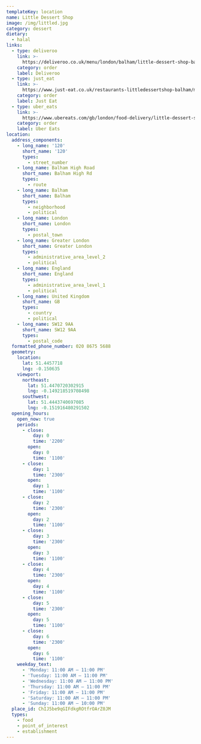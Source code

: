 ```yaml
---
templateKey: location
name: Little Dessert Shop
image: /img/littled.jpg
category: dessert
dietary:
  - halal
links:
  - type: deliveroo
    link: >-
      https://deliveroo.co.uk/menu/london/balham/little-dessert-shop-balham?utm_medium=affiliate&utm_source=google_maps_link
    category: order
    label: Deliveroo
  - type: just_eat
    link: >-
      https://www.just-eat.co.uk/restaurants-littledessertshop-balham/menu?utm_source=google&utm_medium=organic&utm_campaign=orderaction
    category: order
    label: Just Eat
  - type: uber_eats
    link: >-
      https://www.ubereats.com/gb/london/food-delivery/little-dessert-shop-balham/zcimG-B2Tx6hsKoJSTvTCA?utm_campaign=order-action&utm_medium=organic
    category: order
    label: Uber Eats
location:
  address_components:
    - long_name: '120'
      short_name: '120'
      types:
        - street_number
    - long_name: Balham High Road
      short_name: Balham High Rd
      types:
        - route
    - long_name: Balham
      short_name: Balham
      types:
        - neighborhood
        - political
    - long_name: London
      short_name: London
      types:
        - postal_town
    - long_name: Greater London
      short_name: Greater London
      types:
        - administrative_area_level_2
        - political
    - long_name: England
      short_name: England
      types:
        - administrative_area_level_1
        - political
    - long_name: United Kingdom
      short_name: GB
      types:
        - country
        - political
    - long_name: SW12 9AA
      short_name: SW12 9AA
      types:
        - postal_code
  formatted_phone_number: 020 8675 5688
  geometry:
    location:
      lat: 51.4457718
      lng: -0.150635
    viewport:
      northeast:
        lat: 51.4470720302915
        lng: -0.149218519708498
      southwest:
        lat: 51.4443740697085
        lng: -0.151916480291502
  opening_hours:
    open_now: true
    periods:
      - close:
          day: 0
          time: '2200'
        open:
          day: 0
          time: '1100'
      - close:
          day: 1
          time: '2300'
        open:
          day: 1
          time: '1100'
      - close:
          day: 2
          time: '2300'
        open:
          day: 2
          time: '1100'
      - close:
          day: 3
          time: '2300'
        open:
          day: 3
          time: '1100'
      - close:
          day: 4
          time: '2300'
        open:
          day: 4
          time: '1100'
      - close:
          day: 5
          time: '2300'
        open:
          day: 5
          time: '1100'
      - close:
          day: 6
          time: '2300'
        open:
          day: 6
          time: '1100'
    weekday_text:
      - 'Monday: 11:00 AM – 11:00 PM'
      - 'Tuesday: 11:00 AM – 11:00 PM'
      - 'Wednesday: 11:00 AM – 11:00 PM'
      - 'Thursday: 11:00 AM – 11:00 PM'
      - 'Friday: 11:00 AM – 11:00 PM'
      - 'Saturday: 11:00 AM – 11:00 PM'
      - 'Sunday: 11:00 AM – 10:00 PM'
  place_id: ChIJ5be9qGIFdkgROtfrOArZ0JM
  types:
    - food
    - point_of_interest
    - establishment
---
```


